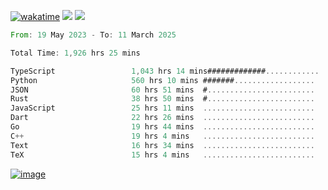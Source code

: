 [![wakatime](https://wakatime.com/badge/user/00eead22-fb14-4dd0-ab8a-3625cafbd50d.svg)](https://wakatime.com/@00eead22-fb14-4dd0-ab8a-3625cafbd50d)
![](https://komarev.com/ghpvc/?username=flatypus)
![](https://pixel.flatypus.me/flatypus?type=tracker)
<!--START_SECTION:waka-->

```rust
From: 19 May 2023 - To: 11 March 2025

Total Time: 1,926 hrs 25 mins

TypeScript                 1,043 hrs 14 mins#############............   53.85 %
Python                     560 hrs 10 mins #######..................   28.92 %
JSON                       60 hrs 51 mins  #........................   03.14 %
Rust                       38 hrs 50 mins  #........................   02.00 %
JavaScript                 25 hrs 11 mins  .........................   01.30 %
Dart                       22 hrs 26 mins  .........................   01.16 %
Go                         19 hrs 44 mins  .........................   01.02 %
C++                        19 hrs 4 mins   .........................   00.99 %
Text                       16 hrs 34 mins  .........................   00.86 %
TeX                        15 hrs 4 mins   .........................   00.78 %
```

<!--END_SECTION:waka-->
[<img alt="image" src="https://github.com/flatypus/flatypus/assets/68029599/0a302dc1-501c-43a0-ae8d-37ec4817f3bd">](https://flatypus.me)

